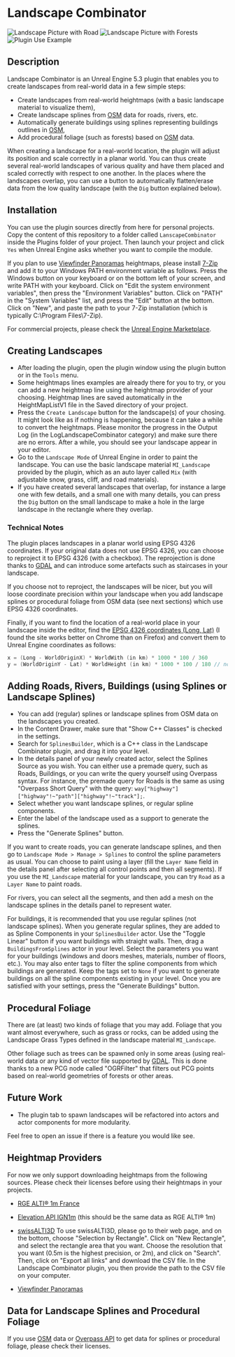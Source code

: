 # Landscape Combinator

![Landscape Picture with Road](Gallery/picture.png?raw=true "Landscape Picture with Road")
![Landscape Picture with Forests](Gallery/picture2.png?raw=true "Landscape Picture with Forests")
![Plugin Use Example](Gallery/capture.png?raw=true "Plugin Use Example")

## Description

Landscape Combinator is an Unreal Engine 5.3 plugin that enables you to create landscapes from
real-world data in a few simple steps:

* Create landscapes from real-world heightmaps (with a basic landscape material to visualize them),
* Create landscape splines from [OSM](https://www.openstreetmap.org) data for roads, rivers, etc.
* Automatically generate buildings using splines representing buildings outlines in [OSM](https://www.openstreetmap.org),
* Add procedural foliage (such as forests) based on [OSM](https://www.openstreetmap.org) data.

When creating a landscape for a real-world location, the plugin will adjust its position and scale
correctly in a planar world. You can thus create several real-world landscapes of various quality and
have them placed and scaled correctly with respect to one another. In the places where the landscapes
overlap, you can use a button to automatically flatten/erase data from the low quality landscape
(with the `Dig` button explained below).


## Installation

You can use the plugin sources directly from here for personal projects.
Copy the content of this repository to a folder called `LanscapeCombinator` inside
the Plugins folder of your project. Then launch your project and click `Yes` when
Unreal Engine asks whether you want to compile the module.

If you plan to use [Viewfinder Panoramas](http://viewfinderpanoramas.org/) heightmaps, please install
[7-Zip](https://www.7-zip.org/download.html) and add it to your Windows PATH environment variable as follows.
Press the Windows button on your keyboard or on the bottom left of your screen, and write PATH with your keyboard.
Click on "Edit the system environment variables", then press the "Environment Variables" button. Click on "PATH" in
the "System Variables" list, and press the "Edit" button at the bottom. Click on "New", and paste the path to your
7-Zip installation (which is typically C:\Program Files\7-Zip).

For commercial projects, please check the [Unreal Engine Marketplace](https://www.unrealengine.com/marketplace/en-US/product/landscape-combinator).


## Creating Landscapes

* After loading the plugin, open the plugin window using the plugin button or in the `Tools` menu.
* Some heightmaps lines examples are already there for you to try, or you can add a new heightmap line
  using the heightmap provider of your choosing. Heightmap lines are saved automatically in the HeightMapListV1 file in the Saved directory of your project.
* Press the `Create Landscape` button for the landscape(s) of your chosing.
  It might look like as if nothing is happening, because it can take a while to convert the heightmaps.
  Please monitor the progress in the Output Log (in the LogLandscapeCombinator category) and make sure there are
  no errors.
  After a while, you should see your landscape appear in your editor.
* Go to the `Landscape Mode` of Unreal Engine in order to paint the landscape. You can use the basic landscape material
  `MI_Landscape` provided by the plugin, which as an auto layer called `Mix` (with adjustable snow, grass, cliff, and road materials).
* If you have created several landscapes that overlap, for instance a large one with few details, and a small one with many details,
  you can press the `Dig` button on the small landscape to make a hole in the large landscape in the rectangle where they overlap.


### Technical Notes

The plugin places landscapes in a planar world using EPSG 4326 coordinates.
If your original data does not use EPSG 4326, you can choose to reproject it to EPSG 4326 (with a checkbox).
The reprojection is done thanks to [GDAL](https://gdal.org/) and can introduce some artefacts such as staircases in your landscape.

If you choose not to reproject, the landscapes will be nicer, but you will loose coordinate precision within your landscape
when you add landscape splines or procedural foliage from OSM data (see next sections) which use EPSG 4326 coordinates.

Finally, if you want to find the location of a real-world place in your landscape inside the editor,
find the [EPSG 4326 coordinates (Long, Lat)](https://epsg.io/map#srs=4326) (I found the site works better on Chrome than on Firefox)
  and convert them to Unreal Engine coordinates as follows:
```C
x = (Long - WorldOriginX) * WorldWith (in km) * 1000 * 100 / 360
y = (WorldOriginY - Lat) * WorldHeight (in km) * 1000 * 100 / 180 // note the signs are opposite from the line above
```


## Adding Roads, Rivers, Buildings (using Splines or Landscape Splines)

* You can add (regular) splines or landscape splines from OSM data on the landscapes you created.
* In the Content Drawer, make sure that "Show C++ Classes" is checked in the settings.
* Search for `SplinesBuilder`, which is a C++ class in the Landscape Combinator plugin, and drag it into your level.
* In the details panel of your newly created actor, select the Splines Source as you wish.
  You can either use a premade query, such as Roads, Buildings, or you can write the query yourself using Overpass syntax.
  For instance, the premade query for Roads is the same as using "Overpass Short Query" with the query:
  `way["highway"]["highway"!~"path"]["highway"!~"track"];`.
* Select whether you want landscape splines, or regular spline components.
* Enter the label of the landscape used as a support to generate the splines.
* Press the "Generate Splines" button.

If you want to create roads, you can generate landscape splines, and then go to
`Landscape Mode > Manage > Splines` to control the spline parameters as usual.
You can choose to paint using a layer (fill the `Layer Name` field in the details panel after selecting all control points and then all segments).
If you use the `MI_Landscape` material for your landscape, you can try `Road` as a `Layer Name` to paint roads.

For rivers, you can select all the segments, and then add a mesh on the landscape splines in the details panel to represent water.

For buildings, it is recommended that you use regular splines (not landscape splines).
When you generate regular splines, they are added to as Spline Components in your `SplinesBuilder` actor.
Use the "Toggle Linear" button if you
want buildings with straight walls. Then, drag a `BuildingsFromSplines`
actor in your level. Select the parameters you want for your buildings (windows and doors meshes, materials, number of floors, etc.).
You may also enter tags to filter the spline components from which buildings are generated.
Keep the tags set to `None` if you want to generate buildings on all the spline components
existing in your level. Once you are satisfied with your settings, press the "Generate Buildings" button.


## Procedural Foliage

There are (at least) two kinds of foliage that you may add. Foliage that you want almost everywhere, such as grass or rocks,
can be added using the Landscape Grass Types defined in the landscape material `MI_Landscape`.

Other foliage such as trees can be spawned only in some areas (using real-world data or any kind of vector file supported
by [GDAL](https://gdal.org/). This is done thanks to a new PCG node called "OGRFilter" that filters out PCG points based
on real-world geometries of forests or other areas.


## Future Work

* The plugin tab to spawn landscapes will be refactored into actors and actor components for more modularity.

Feel free to open an issue if there is a feature you would like see.

## Heightmap Providers

For now we only support downloading heightmaps from the following sources. Please check their licenses
before using their heightmaps in your projects.

* [RGE ALTI® 1m France](https://geoservices.ign.fr/rgealti)

* [Elevation API IGN1m](https://elevationapi.com/) (this should be the same data as RGE ALTI® 1m)

* [swissALTI3D](https://www.swisstopo.admin.ch/en/geodata/height/alti3d.html)
	To use swissALTI3D, please go to their web page, and on the bottom, choose "Selection by Rectangle".
	Click on "New Rectangle", and select the rectangle area that you want. Choose the resolution
	that you want (0.5m is the highest precision, or 2m), and click on "Search".
	Then, click on "Export all links" and download the CSV file. In the Landscape Combinator
	plugin, you then provide the path to the CSV file on your computer.

* [Viewfinder Panoramas](http://viewfinderpanoramas.org/)


## Data for Landscape Splines and Procedural Foliage

If you use [OSM](https://www.openstreetmap.org) data or [Overpass API](https://overpass-api.de/) to get data for
splines or procedural foliage, please check their licenses.
